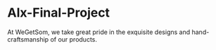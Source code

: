 # Alx-Final-Project
At WeGetSom, we take great pride in the exquisite designs and hand-craftsmanship of our products.
